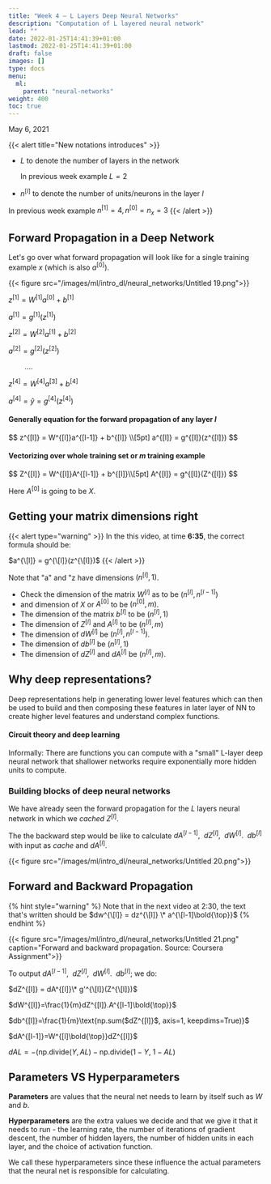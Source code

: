```yaml
---
title: "Week 4 — L Layers Deep Neural Networks"
description: "Computation of L layered neural network"
lead: ""
date: 2022-01-25T14:41:39+01:00
lastmod: 2022-01-25T14:41:39+01:00
draft: false
images: []
type: docs
menu:
  ml:
    parent: "neural-networks"
weight: 400
toc: true
---
```

May 6, 2021

{{< alert title="New notations introduces" >}}

- $L$ to denote the number of layers in the network
    
  In previous week example $L = 2$
- $n^{[l]}$ to denote the number of units/neurons in the layer $l$
   
In previous week example $n^{[1]} = 4, \, n^{[0]} = n_x = 3$
{{< /alert >}}

## Forward Propagation in a Deep Network

Let's go over what forward propagation will look like for a single training example $x$ (which is also $a^{[0]}$).

{{< figure src="/images/ml/intro_dl/neural_networks/Untitled 19.png">}}

$z^{[1]} = W^{[1]}a^{[0]}+b^{[1]}$

$a^{[1]} = g^{[1]}(z^{[1]})$

$z^{[2]} = W^{[2]}a^{[1]}+b^{[2]}$

$a^{[2]} = g^{[2]}(z^{[2]})$

$\qquad....$

$z^{[4]} = W^{[4]}a^{[3]} + b^{[4]}$

$a^{[4]} = \hat{y} = g^{[4]}(z^{[4]})$

#### Generally equation for the forward propagation of any layer $l$

<div>
$$
z^{[l]} = W^{[l]}a^{[l-1]} + b^{[l]} \\[5pt] a^{[l]} = g^{[l]}(z^{[l]})
$$
</div>

#### Vectorizing over whole training set or $m$ training example

<div>
$$
Z^{[l]} = W^{[l]}A^{[l-1]} + b^{[l]}\\[5pt] A^{[l]} = g^{[l]}(Z^{[l]})
$$
</div>

Here $A^{[0]}$ is going to be $X$.

## Getting your matrix dimensions right
{{< alert type="warning" >}}
In the this video, at time **6:35**, the correct formula should be:

$a^{\[l]} = g^{\[l]}(z^{\[l]})$
{{< /alert >}}

Note that "a" and "z have dimensions $(n^{[l]},1)$.

* Check the dimension of the matrix $W^{[l]}$ as to be $(n^{[l]}, n^{[l-1]})$
* and dimension of $X$ or $A^{[0]}$ to be $(n^{[0]}, m)$.
* The dimension of the matrix $b^{[l]}$ to be $(n^{[l]},1)$
* The dimension of $Z^{[l]}$ and $A^{[l]}$ to be $(n^{[l]}, m)$
* The dimension of $dW^{[l]}$ be $(n^{[l]}, n^{[l-1]})$.
* The dimension of $db^{[l]}$ be $(n^{[l]}, 1)$
* The dimension of $dZ^{[l]}$ and $dA^{[l]}$ be $(n^{[l]}, m )$.

## Why deep representations?

Deep representations help in generating lower level features which can then be used to build and then composing these features in later layer of NN to create higher level features and understand complex functions.

#### Circuit theory and deep learning

Informally: There are functions you can compute with a "small" L-layer deep neural network that shallower networks require exponentially more hidden units to compute.

### Building blocks of deep neural networks

We have already seen the forward propagation for the $L$ layers neural network in which we _cached_ $Z^{[l]}$.

The the backward step would be like to calculate $dA^{[l-1]},\enspace dZ^{[l]},\enspace dW^{[l]}.\enspace db^{[l]}$ with input as _cache_ and $dA^{[l]}$.

{{< figure src="/images/ml/intro_dl/neural_networks/Untitled 20.png">}}

## Forward and Backward Propagation
{% hint style="warning" %}
Note that in the next video at 2:30, the text that's written should be $dw^{\[l]} = dz^{\[l]} \* a^{\[l-1]\bold{\top}}$
{% endhint %}

{{< figure src="/images/ml/intro_dl/neural_networks/Untitled 21.png" caption="Forward and backward propagation. Source: Coursera Assignment">}}


To output $dA^{[l-1]},\enspace dZ^{[l]},\enspace dW^{[l]}.\enspace db^{[l]}$; we do:

$dZ^{[l]} = dA^{[l]}\* g'^{\[l]}(Z^{\[l]})$

$dW^{[l]}=\frac{1}{m}dZ^{[l]}.A^{[l-1]\bold{\top}}$

$db^{[l]}=\frac{1}{m}\text{np.sum($dZ^{[l]}$, axis=1, keepdims=True)}$

$dA^{[l-1]}=W^{[l]\bold{\top}}dZ^{[l]}$

$dAL = -(\text{np.divide($Y, AL$)} - \text{np.divide($1-Y$, $1-AL$)}$

## Parameters VS Hyperparameters

**Parameters** are values that the neural net needs to learn by itself such as $W$ and $b$.

**Hyperparameters** are the extra values we decide and that we give it that it needs to run - the learning rate, the number of iterations of gradient descent, the number of hidden layers, the number of hidden units in each layer, and the choice of activation function.

We call these hyperparameters since these influence the actual parameters that the neural net is responsible for calculating.
